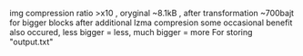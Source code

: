 img compression ratio >x10 , oryginal ~8.1kB , after transformation ~700bajt
for bigger blocks after additional lzma compresion some occasional benefit also occured, less bigger = less, much bigger = more For storing "output.txt"
